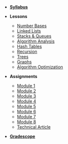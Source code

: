 - **[Syllabus](README.md)**

- **Lessons**
  - [Number Bases](https://docs.google.com/presentation/d/1izjO_H7DJWGUtSuuc1SWZ01HIaCf4WFSyQCqKNxuPm4)
  - [Linked Lists](https://docs.google.com/presentation/d/1K_lYh3ukPwG58mh-RnxUA8_VtrtrmPIVWQb8c1sNVhk)
  - [Stacks & Queues](https://docs.google.com/presentation/d/11WDGP2tPgGDjTBd6QBS2oGeWg1h9ycLn5RQsFcgN0dw)
  - [Algorithm Analysis](https://docs.google.com/presentation/d/13RiKOvjRM_MDdnnIuA9zFaj79FzbjyDD-lTmTReBjb4)
  - [Hash Tables](https://docs.google.com/presentation/d/1iEdstlNwOJMPgG5y8YXD5FkMS6tHJEGyE5ngUicPykM)
  - [Recursion](https://docs.google.com/presentation/d/1O8OC3XICAfVXzaulHr_9PaBKu0Mmeljg8nk7DvV-BwM)
  - [Trees](https://docs.google.com/presentation/d/1_imA_w4sr02fa1bfF4XMSydGpL4DN9gOO6LkXeTfGiE)
  - [Graphs](https://docs.google.com/presentation/d/1b3dfuE11r08OFHEagXaHfP5hpsNlTWu5LAfFzj9I7fo)
  - [Algorithm Optimization](https://docs.google.com/presentation/d/1dZ1-AdSCw2LSdP8bneJIIjhGVv-JxCfzXx4zq3o7rqw)
- **Assignments**
  - [Module 1](https://www.gradescope.com/courses/248820/assignments/1038602)
  - [Module 2](https://www.gradescope.com/courses/248820/assignments/1038603)
  - [Module 3](https://www.gradescope.com/courses/248820/assignments/1038604)
  - [Module 4](https://www.gradescope.com/courses/248820/assignments/1038605)
  - [Module 5](https://www.gradescope.com/courses/248820/assignments/1038607)
  - [Module 6](https://www.gradescope.com/courses/248820/assignments/1038608)
  - [Module 7](https://www.gradescope.com/courses/248820/assignments/1038609)
  - [Module 8](https://www.gradescope.com/courses/248820/assignments/1099887)
  - [Technical Article](Assignments/TechnicalArticle.md)

- **[Gradescope](https://www.gradescope.com/courses/248820)**









